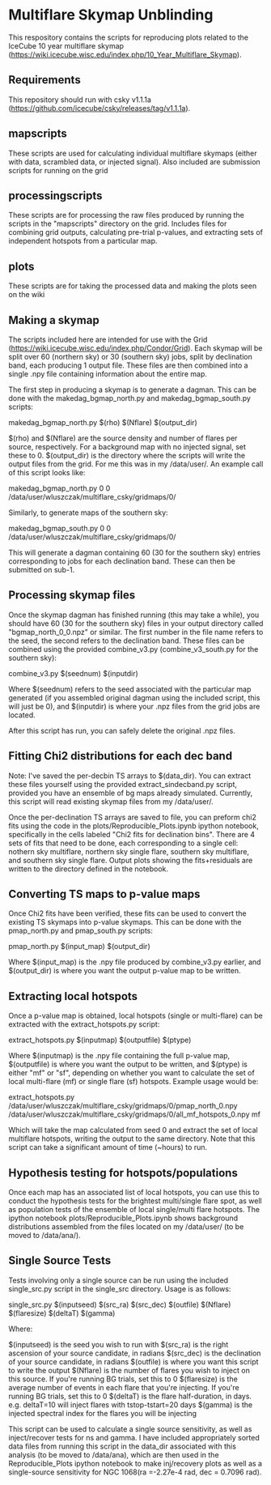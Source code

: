 # Multiflare Skymap Unblinding

This respository contains the scripts for reproducing plots related to the IceCube 10 year multiflare skymap (https://wiki.icecube.wisc.edu/index.php/10_Year_Multiflare_Skymap). 

## Requirements
This repository should run with csky v1.1.1a (https://github.com/icecube/csky/releases/tag/v1.1.1a). 

## mapscripts
These scripts are used for calculating individual multiflare skymaps (either with data, scrambled data, or injected signal). Also included are submission scripts for running on the grid

## processingscripts
These scripts are for processing the raw files produced by running the scripts in the "mapscripts" directory on the grid. Includes files for combining grid outputs, calculating pre-trial p-values, and extracting sets of independent hotspots from a particular map. 

## plots
These scripts are for taking the processed data and making the plots seen on the wiki

## Making a skymap
The scripts included here are intended for use with the Grid (https://wiki.icecube.wisc.edu/index.php/Condor/Grid). Each skymap will be split over 60 (northern sky) or 30 (southern sky) jobs, split by declination band, each producing 1 output file. These files are then combined into a single .npy file containing information about the entire map. 

The first step in producing a skymap is to generate a dagman. This can be done with the makedag_bgmap_north.py and makedag_bgmap_south.py scripts:

makedag_bgmap_north.py $(rho) $(Nflare) $(output_dir)

$(rho) and $(Nflare) are the source density and number of flares per source, respectively. For a background map with no injected signal, set these to 0. $(output_dir) is the directory where the scripts will write the output files from the grid. For me this was in my /data/user/. An example call of this script looks like:

makedag_bgmap_north.py 0 0 /data/user/wluszczak/multiflare_csky/gridmaps/0/

Similarly, to generate maps of the southern sky:

makedag_bgmap_south.py 0 0 /data/user/wluszczak/multiflare_csky/gridmaps/0/

This will generate a dagman containing 60 (30 for the southern sky) entries corresponding to jobs for each declination band. These can then be submitted on sub-1.

## Processing skymap files
Once the skymap dagman has finished running (this may take a while), you should have 60 (30 for the southern sky) files in your output directory called "bgmap_north_0_0.npz" or similar. The first number in the file name refers to the seed, the second refers to the declination band. These files can be combined using the provided combine_v3.py (combine_v3_south.py for the southern sky):

combine_v3.py $(seednum) $(inputdir)

Where $(seednum) refers to the seed associated with the particular map generated (if you assembled original dagman using the included script, this will just be 0), and $(inputdir) is where your .npz files from the grid jobs are located.

After this script has run, you can safely delete the original .npz files. 

## Fitting Chi2 distributions for each dec band
Note: I've saved the per-decbin TS arrays to $(data_dir). You can extract these files yourself using the provided extract_sindecband.py script, provided you have an ensemble of bg maps already simulated. Currently, this script will read existing skymap files from my /data/user/.

Once the per-declination TS arrays are saved to file, you can preform chi2 fits using the code in the plots/Reproducible_Plots.ipynb ipython notebook, specifically in the cells labeled "Chi2 fits for declination bins". There are 4 sets of fits that need to be done, each corresponding to a single cell: nothern sky multiflare, northern sky single flare, southern sky multiflare, and southern sky single flare. Output plots showing the fits+residuals are written to the directory defined in the notebook.


## Converting TS maps to p-value maps
Once Chi2 fits have been verified, these fits can be used to convert the existing TS skymaps into p-value skymaps. This can be done with the pmap_north.py and pmap_south.py scripts:

pmap_north.py $(input_map) $(output_dir)

Where $(input_map) is the .npy file produced by combine_v3.py earlier, and $(output_dir) is where you want the output p-value map to be written.

## Extracting local hotspots
Once a p-value map is obtained, local hotspots (single or multi-flare) can be extracted with the extract_hotspots.py script:

extract_hotspots.py $(inputmap) $(outputfile) $(ptype)

Where $(inputmap) is the .npy file containing the full p-value map, $(outputfile) is where you want the output to be written, and $(ptype) is either "mf" or "sf", depending on whether you want to calculate the set of local multi-flare (mf) or single flare (sf) hotspots. Example usage would be:

extract_hotspots.py /data/user/wluszczak/multiflare_csky/gridmaps/0/pmap_north_0.npy /data/user/wluszczak/multiflare_csky/gridmaps/0/all_mf_hotspots_0.npy mf

Which will take the map calculated from seed 0 and extract the set of local multiflare hotspots, writing the output to the same directory. Note that this script can take a significant amount of time (~hours) to run. 

## Hypothesis testing for hotspots/populations
Once each map has an associated list of local hotspots, you can use this to conduct the hypothesis tests for the brightest multi/single flare spot, as well as population tests of the ensemble of local single/multi flare hotspots. The ipython notebook plots/Reproducible_Plots.ipynb shows background distributions assembled from the files located on my /data/user/ (to be moved to /data/ana/). 


## Single Source Tests
Tests involving only a single source can be run using the included single_src.py script in the single_src directory. Usage is as follows:

single_src.py $(inputseed) $(src_ra) $(src_dec) $(outfile) $(Nflare) $(flaresize) $(deltaT) $(gamma)

Where:

$(inputseed) is the seed you wish to run with
$(src_ra) is the right ascension of your source candidate, in radians
$(src_dec) is the declination of your source candidate, in radians
$(outfile) is where you want this script to write the output
$(Nflare) is the number of flares you wish to inject on this source. If you're running BG trials, set this to 0
$(flaresize) is the average number of events in each flare that you're injecting. If you're running BG trials, set this to 0
$(deltaT) is the flare half-duration, in days. e.g. deltaT=10 will inject flares with tstop-tstart=20 days
$(gamma) is the injected spectral index for the flares you will be injecting

This script can be used to calculate a single source sensitivity, as well as inject/recover tests for ns and gamma. I have included appropriately sorted data files from running this script in the data_dir associated with this analysis (to be moved to /data/ana), which are then used in the Reproducible_Plots ipython notebook to make inj/recovery plots as well as a single-source sensitivity for NGC 1068(ra =-2.27e-4 rad, dec = 0.7096 rad).

